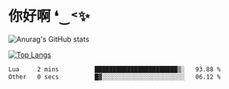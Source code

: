 # 你好啊 ❛‿˂✨

![Anurag's GitHub stats](https://github-readme-stats.vercel.app/api?username=ZombieFly&count_private=true&show_icons=true)

[![Top Langs](https://github-readme-stats.vercel.app/api/top-langs/?username=ZombieFly&layout=compact&count_private=true&hide=Ruby,makefile)](https://github.com/anuraghazra/github-readme-stats)

<!--START_SECTION:waka-->

```txt
Lua     2 mins          ███████████████████████▒░   93.88 %
Other   0 secs          █▓░░░░░░░░░░░░░░░░░░░░░░░   06.12 %
```

<!--END_SECTION:waka-->
